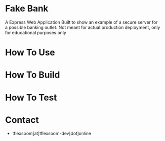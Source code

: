 # Fake Bank
A Express Web Application Built to show an example of a secure
server for a possible banking outlet. Not meant for actual production
deployment, only for educational purposes only


# How To Use


# How To Build


# How To Test


# Contact
- tflexsoom\[at\]tflexsoom-dev\[dot\]online

